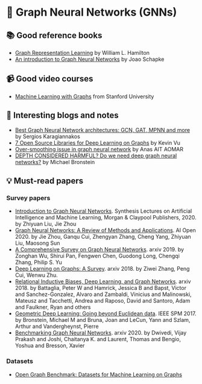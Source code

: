 

# :white_flower: Graph Neural Networks (GNNs)

## :books: Good reference books
  - [Graph Representation Learning](https://www.cs.mcgill.ca/~wlh/grl_book/) by William L. Hamilton
  - [An introduction to Graph Neural Networks](https://towardsdatascience.com/an-introduction-to-graph-neural-networks-e23dc7bdfba5) by Joao Schapke

## :video_camera: Good video courses
  - [Machine Learning with Graphs](https://www.youtube.com/playlist?list=PL-Y8zK4dwCrQyASidb2mjj_itW2-YYx6-) from Stanford University

## :newspaper: Interesting blogs and notes
  - [Best Graph Neural Network architectures: GCN, GAT, MPNN and more](https://theaisummer.com/gnn-architectures/) by Sergios Karagiannakos
  - [7 Open Source Libraries for Deep Learning on Graphs](https://dzone.com/articles/open-source-libraries-for-deep-learning-graphs) by Kevin Vu
  - [Over-smoothing issue in graph neural network](https://towardsdatascience.com/over-smoothing-issue-in-graph-neural-network-bddc8fbc2472) by Anas AIT AOMAR
  - [DEPTH CONSIDERED HARMFUL? Do we need deep graph neural networks?](https://towardsdatascience.com/do-we-need-deep-graph-neural-networks-be62d3ec5c59) by Michael Bronstein
  
## 💡 Must-read papers

### Survey papers
  - [Introduction to Graph Neural Networks](https://www.morganclaypool.com/doi/10.2200/S00980ED1V01Y202001AIM045). Synthesis Lectures on Artificial Intelligence and Machine Learning, Morgan & Claypool Publishers, 2020. by Zhiyuan Liu, Jie Zhou
  - [Graph Neural Networks: A Review of Methods and Applications](https://www.sciencedirect.com/science/article/pii/S2666651021000012?via%3Dihub). AI Open 2020. by Jie Zhou, Ganqu Cui, Zhengyan Zhang, Cheng Yang, Zhiyuan Liu, Maosong Sun
  - [A Comprehensive Survey on Graph Neural Networks](https://arxiv.org/pdf/1901.00596.pdf). arxiv 2019. by Zonghan Wu, Shirui Pan, Fengwen Chen, Guodong Long, Chengqi Zhang, Philip S. Yu
  - [Deep Learning on Graphs: A Survey](https://arxiv.org/pdf/1812.04202.pdf). arxiv 2018. by Ziwei Zhang, Peng Cui, Wenwu Zhu.
  - [Relational Inductive Biases, Deep Learning, and Graph Networks](https://arxiv.org/pdf/1806.01261.pdf). arxiv 2018. by Battaglia, Peter W and Hamrick, Jessica B and Bapst, Victor and Sanchez-Gonzalez, Alvaro and Zambaldi, Vinicius and Malinowski, Mateusz and Tacchetti, Andrea and Raposo, David and Santoro, Adam and Faulkner, Ryan and others
  - [Geometric Deep Learning: Going beyond Euclidean data](https://arxiv.org/pdf/1611.08097.pdf). IEEE SPM 2017. by Bronstein, Michael M and Bruna, Joan and LeCun, Yann and Szlam, Arthur and Vandergheynst, Pierre
  - [Benchmarking Graph Neural Networks](https://arxiv.org/pdf/2003.00982.pdf). arxiv 2020. by Dwivedi, Vijay Prakash and Joshi, Chaitanya K. and Laurent, Thomas and Bengio, Yoshua and Bresson, Xavier

### Datasets
  - [Open Graph Benchmark: Datasets for Machine Learning on Graphs](https://arxiv.org/abs/2005.00687)
  
